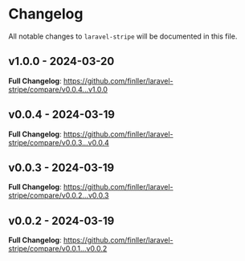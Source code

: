 # Changelog

All notable changes to `laravel-stripe` will be documented in this file.

## v1.0.0 - 2024-03-20

**Full Changelog**: https://github.com/finller/laravel-stripe/compare/v0.0.4...v1.0.0

## v0.0.4 - 2024-03-19

**Full Changelog**: https://github.com/finller/laravel-stripe/compare/v0.0.3...v0.0.4

## v0.0.3 - 2024-03-19

**Full Changelog**: https://github.com/finller/laravel-stripe/compare/v0.0.2...v0.0.3

## v0.0.2 - 2024-03-19

**Full Changelog**: https://github.com/finller/laravel-stripe/compare/v0.0.1...v0.0.2

